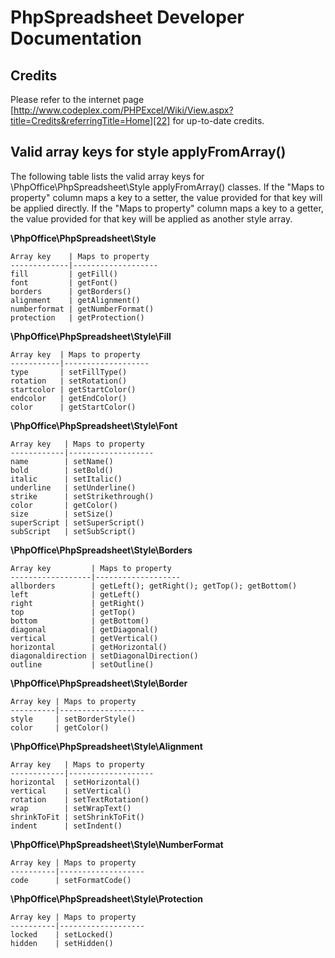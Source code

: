 # PhpSpreadsheet Developer Documentation

## Credits

Please refer to the internet page [http://www.codeplex.com/PHPExcel/Wiki/View.aspx?title=Credits&referringTitle=Home][22] for up-to-date credits.

## Valid array keys for style applyFromArray()

The following table lists the valid array keys for \PhpOffice\PhpSpreadsheet\Style applyFromArray() classes. If the "Maps to property" column maps a key to a setter, the value provided for that key will be applied directly. If the "Maps to property" column maps a key to a getter, the value provided for that key will be applied as another style array.

__\PhpOffice\PhpSpreadsheet\Style__

    Array key    | Maps to property
    -------------|-------------------
    fill         | getFill()
    font         | getFont()
    borders      | getBorders()
    alignment    | getAlignment()
    numberformat | getNumberFormat()
    protection   | getProtection()


__\PhpOffice\PhpSpreadsheet\Style\Fill__

    Array key  | Maps to property
    -----------|-------------------
    type       | setFillType()
    rotation   | setRotation()
    startcolor | getStartColor()
    endcolor   | getEndColor()
    color      | getStartColor()


__\PhpOffice\PhpSpreadsheet\Style\Font__

    Array key   | Maps to property
    ------------|-------------------
    name        | setName()
    bold        | setBold()
    italic      | setItalic()
    underline   | setUnderline()
    strike      | setStrikethrough()
    color       | getColor()
    size        | setSize()
    superScript | setSuperScript()
    subScript   | setSubScript()


__\PhpOffice\PhpSpreadsheet\Style\Borders__

    Array key         | Maps to property
    ------------------|-------------------
    allborders        | getLeft(); getRight(); getTop(); getBottom()
    left              | getLeft()
    right             | getRight()
    top               | getTop()
    bottom            | getBottom()
    diagonal          | getDiagonal()
    vertical          | getVertical()
    horizontal        | getHorizontal()
    diagonaldirection | setDiagonalDirection()
    outline           | setOutline()


__\PhpOffice\PhpSpreadsheet\Style\Border__

    Array key | Maps to property
    ----------|-------------------
    style     | setBorderStyle()
    color     | getColor()


__\PhpOffice\PhpSpreadsheet\Style\Alignment__

    Array key   | Maps to property
    ------------|-------------------
    horizontal  | setHorizontal()
    vertical    | setVertical()
    rotation    | setTextRotation()
    wrap        | setWrapText()
    shrinkToFit | setShrinkToFit()
    indent      | setIndent()


__\PhpOffice\PhpSpreadsheet\Style\NumberFormat__

    Array key | Maps to property
    ----------|-------------------
    code      | setFormatCode()


__\PhpOffice\PhpSpreadsheet\Style\Protection__

    Array key | Maps to property
    ----------|-------------------
    locked    | setLocked()
    hidden    | setHidden()


  [22]: http://www.codeplex.com/PHPExcel/Wiki/View.aspx?title=Credits&referringTitle=Home

